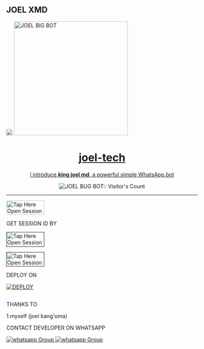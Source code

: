 ##  JOEL XMD
 <a href="https://github.com/DenverCoder1/readme-typing-svg"><img src="https://readme-typing-svg.herokuapp.com?font=Time+New+Roman&color=red&size=25&center=true&vCenter=true&width=600&height=100&lines=Am+king+joel+md+Created+by+joelkang'oma.&heart;++;Self-taught+Back-Created+By,;Ibrahim+Adams+Am+The,;Best+Is+Bot+For+You+To,;Deploy..<3"></a>
 <a href="https://whatsapp.com/channel/0029Vade9VgD38CPEnxfYF0M">
 <img alt="JOEL BIG BOT" height="300" src="https://telegra.ph/file/0bc8a3f6e4e684addb141.jpg">
  
<h1 align="center"> joel-tech  </h1> 
<p align="center">l introduce <b>king joel md</b>, a powerful simple WhatsApp bot </p>


<p align="center">
  <a href="https://github.com/jokathanjoka/KING-JOEL-MD/edit/main/README.md#king-joel-md">
    
  </a>
</p>
    
 
<p align="center"><img src="https://profile-counter.glitch.me/{KING JOEL}/count.svg" alt="JOEL BUG BOT:: Visitor's Count" /></p>



---


<a href="https://github.com/jokathanjoka/JOEL-XMD/fork"><img title="Tap Here Open Session Site" src="https://img.shields.io/badge/FORK THIS REPO-h?color=red&style=for-the-badge&logo=msi" width="100" height="38.45"/></a></p>




 GET SESSION ID BY
 

<a href=""><img title="Tap Here Open Session Site" src="https://img.shields.io/badge/QR CODE-h?color=red&style=for-the-badge&logo=msi" width="100" height="38.45"/></a></p>

 

<a href=""><img title="Tap Here Open Session Site" src="https://img.shields.io/badge/PAIRING CODE-h?color=red&style=for-the-badge&logo=msi" width="100" height="38.45"/></a></p>

DEPLOY ON 

<a href='' target="_blank"><img alt='DEPLOY' src='https://img.shields.io/badge/-HEROKU-purple?style=for-the-badge&logo=heroku&logoColor=white'/></a>
##





THANKS TO 

1.myself (joel kang'oma)




CONTACT DEVELOPER ON WHATSAPP 
 
<a href="https://wa.me/255714595078" target="_blank">
    <img alt="whatsapp Group" src="https://img.shields.io/badge/ joel tech contact -25D366?style=for-the-badge&logo=whatsapp&logoColor=white" />


  
 
<a href="https://whatsapp.com/channel/0029Vade9VgD38CPEnxfYF0M" target="_blank">
    <img alt="whatsapp Group" src="https://img.shields.io/badge/ JOEL  MD   CHANNEL -25D366?style=for-the-badge&logo=whatsapp&logoColor=white" />

    
